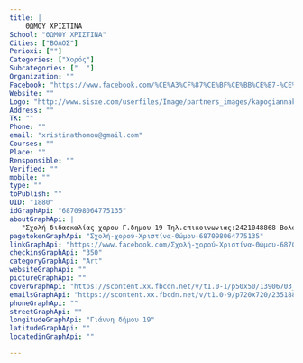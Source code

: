 ```yaml
---
title: |
    ΘΩΜΟΥ ΧΡΙΣΤΙΝΑ
School: "ΘΩΜΟΥ ΧΡΙΣΤΙΝΑ"
Cities: ["ΒΟΛΟΣ"]
Perioxi: [""]
Categories: ["Χορός"]
Subcategories: ["  "]
Organization: ""
Facebook: "https://www.facebook.com/%CE%A3%CF%87%CE%BF%CE%BB%CE%B7-%CE%A7%CE%BF%CF%81%CE%BF%CF%85-%CE%95%CE%BB%CE%B5%CF%85%CE%B8%CE%B5%CF%81%CE%B7-%CE%95%CE%BA%CF%86%CF%81%CE%B1%CF%83%CE%B7-330541590338244/?fref=ts"
Website: ""
Logo: "http://www.sisxe.com/userfiles/Image/partners_images/kapogiannaki.jpg"
Address: ""
TK: ""
Phone: ""
email: "xristinathomou@gmail.com"
Courses: ""
Place: ""
Rensponsible: ""
Verified: ""
mobile: ""
type: ""
toPublish: ""
UID: "1880"
idGraphApi: "687098064775135"
aboutGraphApi: | 
   "Σχολή διδασκαλίας χορου Γ.δημου 19 Τηλ.επικοινωνιας:2421048868 Βολος"
pagetokenGraphApi: "Σχολή-χορού-Χριστίνα-Θώμου-687098064775135"
linkGraphApi: "https://www.facebook.com/Σχολή-χορού-Χριστίνα-Θώμου-687098064775135/"
checkinsGraphApi: "350"
categoryGraphApi: "Art"
websiteGraphApi: ""
pictureGraphApi: ""
coverGraphApi: "https://scontent.xx.fbcdn.net/v/t1.0-1/p50x50/13906703_687098501441758_1197496083909677375_n.jpg?oh=f6a41b9fca53ebf4f3d02a5bd9e13ab7&amp;oe=5B3C0D64"
emailsGraphApi: "https://scontent.xx.fbcdn.net/v/t1.0-9/p720x720/23518824_944561632362109_2834964328111625597_n.jpg?oh=f93bd55fc58034857fe604d865fd44a0&amp;oe=5B05AD8D"
phoneGraphApi: ""
streetGraphApi: ""
longitudeGraphApi: "Γιάννη δήμου 19"
latitudeGraphApi: ""
locatedinGraphApi: ""

---
```




